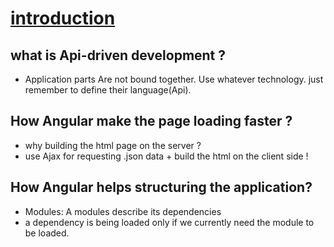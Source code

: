 
[introduction](http://campus.codeschool.com/courses/shaping-up-with-angular-js/level/1/section/1/creating-a-store-module)
===


what is Api-driven development ?
-----
- Application parts Are not bound together. Use whatever technology. just remember to define their language(Api).

How Angular make the page loading faster ? 
-------
- why building the html page on the server ?
- use Ajax for requesting .json data + build the html on the client side !


How Angular helps structuring the application?
----
- Modules: A modules describe its dependencies 
- a dependency is being loaded only if we currently need the module to be loaded.



